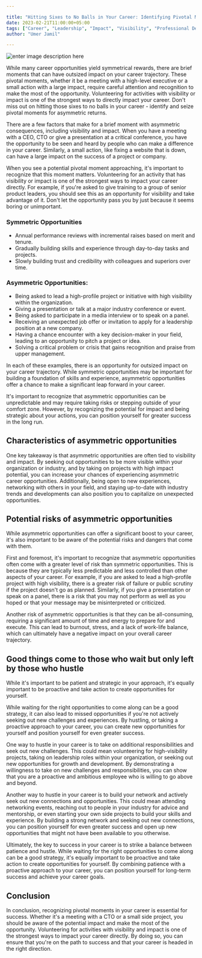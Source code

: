 ```yaml
---

title: "Hitting Sixes to No Balls in Your Career: Identifying Pivotal Moments for Asymmetric Returns"
date: 2023-02-21T11:00:00+05:00
tags: ["Career", "Leadership", "Impact", "Visibility", "Professional Development"]
author: "Umer Jamil"

---
```


![enter image description here](https://images.unsplash.com/photo-1581325649830-ebaa2e66946a?ixlib=rb-4.0.3&ixid=MnwxMjA3fDB8MHxwaG90by1wYWdlfHx8fGVufDB8fHx8&auto=format&fit=crop&w=1470&q=80)

While many career opportunities yield symmetrical rewards, there are brief moments that can have outsized impact on your career trajectory. These pivotal moments, whether it be a meeting with a high-level executive or a small action with a large impact, require careful attention and recognition to make the most of the opportunity. Volunteering for activities with visibility or impact is one of the strongest ways to directly impact your career. Don't miss out on hitting those sixes to no balls in your career - identify and seize pivotal moments for asymmetric returns.  

There are a few factors that make for a brief moment with asymmetric consequences, including visibility and impact. When you have a meeting with a CEO, CTO or give a presentation at a critical conference, you have the opportunity to be seen and heard by people who can make a difference in your career. Similarly, a small action, like fixing a website that is down, can have a large impact on the success of a project or company.

When you see a potential pivotal moment approaching, it's important to recognize that this moment matters. Volunteering for an activity that has visibility or impact is one of the strongest ways to impact your career directly. For example, if you're asked to give training to a group of senior product leaders, you should see this as an opportunity for visibility and take advantage of it. Don't let the opportunity pass you by just because it seems boring or unimportant.

### Symmetric Opportunities

-   Annual performance reviews with incremental raises based on merit and tenure.
-   Gradually building skills and experience through day-to-day tasks and projects.    
-   Slowly building trust and credibility with colleagues and superiors over time.
  
### Asymmetric Opportunities:

-   Being asked to lead a high-profile project or initiative with high visibility within the organization.
-   Giving a presentation or talk at a major industry conference or event.
-   Being asked to participate in a media interview or to speak on a panel.
-   Receiving an unexpected job offer or invitation to apply for a leadership position at a new company.
-   Having a chance encounter with a key decision-maker in your field, leading to an opportunity to pitch a project or idea.
-   Solving a critical problem or crisis that gains recognition and praise from upper management.

In each of these examples, there is an opportunity for outsized impact on your career trajectory. While symmetric opportunities may be important for building a foundation of skills and experience, asymmetric opportunities offer a chance to make a significant leap forward in your career.

It's important to recognize that asymmetric opportunities can be unpredictable and may require taking risks or stepping outside of your comfort zone. However, by recognizing the potential for impact and being strategic about your actions, you can position yourself for greater success in the long run.

## Characteristics of asymmetric opportunities

One key takeaway is that asymmetric opportunities are often tied to visibility and impact. By seeking out opportunities to be more visible within your organization or industry, and by taking on projects with high impact potential, you can increase your chances of experiencing asymmetric career opportunities. Additionally, being open to new experiences, networking with others in your field, and staying up-to-date with industry trends and developments can also position you to capitalize on unexpected opportunities.

## Potential risks of asymmetric opportunities

While asymmetric opportunities can offer a significant boost to your career, it's also important to be aware of the potential risks and dangers that come with them.

First and foremost, it's important to recognize that asymmetric opportunities often come with a greater level of risk than symmetric opportunities. This is because they are typically less predictable and less controlled than other aspects of your career. For example, if you are asked to lead a high-profile project with high visibility, there is a greater risk of failure or public scrutiny if the project doesn't go as planned. Similarly, if you give a presentation or speak on a panel, there is a risk that you may not perform as well as you hoped or that your message may be misinterpreted or criticized.

Another risk of asymmetric opportunities is that they can be all-consuming, requiring a significant amount of time and energy to prepare for and execute. This can lead to burnout, stress, and a lack of work-life balance, which can ultimately have a negative impact on your overall career trajectory.

## Good things come to those who wait but only left by those who hustle

While it's important to be patient and strategic in your approach, it's equally important to be proactive and take action to create opportunities for yourself.

While waiting for the right opportunities to come along can be a good strategy, it can also lead to missed opportunities if you're not actively seeking out new challenges and experiences. By hustling, or taking a proactive approach to your career, you can create new opportunities for yourself and position yourself for even greater success.

One way to hustle in your career is to take on additional responsibilities and seek out new challenges. This could mean volunteering for high-visibility projects, taking on leadership roles within your organization, or seeking out new opportunities for growth and development. By demonstrating a willingness to take on new challenges and responsibilities, you can show that you are a proactive and ambitious employee who is willing to go above and beyond.

Another way to hustle in your career is to build your network and actively seek out new connections and opportunities. This could mean attending networking events, reaching out to people in your industry for advice and mentorship, or even starting your own side projects to build your skills and experience. By building a strong network and seeking out new connections, you can position yourself for even greater success and open up new opportunities that might not have been available to you otherwise.

Ultimately, the key to success in your career is to strike a balance between patience and hustle. While waiting for the right opportunities to come along can be a good strategy, it's equally important to be proactive and take action to create opportunities for yourself. By combining patience with a proactive approach to your career, you can position yourself for long-term success and achieve your career goals.

## Conclusion

In conclusion, recognizing pivotal moments in your career is essential for success. Whether it's a meeting with a CTO or a small side project, you should be aware of the potential impact and make the most of the opportunity. Volunteering for activities with visibility and impact is one of the strongest ways to impact your career directly. By doing so, you can ensure that you're on the path to success and that your career is headed in the right direction.
